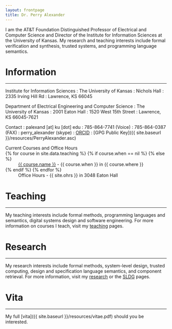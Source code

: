 ```yaml
---
layout: frontpage
title: Dr. Perry Alexander
---
```


I am the AT&T Foundation Distinguished Professor of Electrical and
Computer Science and Director of the Institute for Information Sciences at the University of Kansas.  My research and teaching interests include formal verification and synthesis, trusted systems, and programming language semantics.

# Information
-----

Institute for Information Sciences
: The University of Kansas
: Nichols Hall
: 2335 Irving Hill Rd
: Lawrence, KS 66045

Department of Electrical Engineering and Computer Science
: The University of Kansas
: 2001 Eaton Hall
: 1520 West 15th Street
: Lawrence, KS 66045-7621

Contact
: palexand \[at\] ku \[dot\] edu
: 785-864-7741 (Voice)
: 785-864-0387 (FAX)
: perry_alexander (skype)
: [ORCID](https://orcid.org/0000-0002-5387-9157)
: [GPG Public Key]({{ site.baseurl }}/resources/PerryAlexander.asc)

<dl>
<dt>Current Courses and Office Hours</dt>
{% for course in site.data.teaching %}
{% if course.when == nil %}
{% else %}
<dd><a href="https://{{ course.github }}.github.io/{{ course.repo }}">{{ course.name }}</a> - {{ course.when }} in {{ course.where }}</dd>
{% endif %}
{% endfor %}
<dd>Office Hours - {{ site.ohrs }} in 3048 Eaton Hall</dd>
</dl>

# Teaching
----
My teaching interests include formal methods, programming languages and semantics, digital systems design and software engineering. For more information on courses I teach, visit my [teaching](teaching) pages.

# Research
----
My research interests include formal methods, system-level design, trusted computing, design and specification language semantics, and component retrieval. For more information, visit my
[research](research) or the [SLDG](http://ku-sldg.github.io) pages.

# Vita
----
My full [vita]({{ site.baseurl }}/resources/vitae.pdf) should you be interested.
